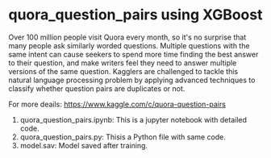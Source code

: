 # quora_question_pairs using XGBoost
Over 100 million people visit Quora every month, so it's no surprise that many people ask similarly worded questions. Multiple questions with the same intent can cause seekers to spend more time finding the best answer to their question, and make writers feel they need to answer multiple versions of the same question. Kagglers are challenged to tackle this natural language processing problem by applying advanced techniques to classify whether question pairs are duplicates or not. 

For more deails: https://www.kaggle.com/c/quora-question-pairs

1. quora_question_pairs.ipynb: This is a jupyter notebook with detailed code.
2. quora_question_pairs.py: Thisis a Python file with same code.
3. model.sav: Model saved after training.
